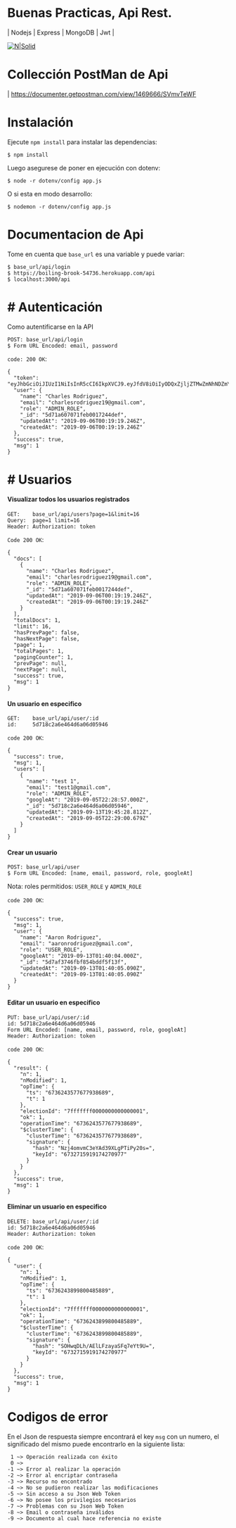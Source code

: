 # Buenas Practicas, Api Rest.
| Nodejs | Express | MongoDB | Jwt |

[![N|Solid](https://cldup.com/dTxpPi9lDf.thumb.png)](https://nodesource.com/products/nsolid)
# Collección PostMan de Api
| <a href="https://documenter.getpostman.com/view/1469666/SVmvTeWF" target="_blank">https://documenter.getpostman.com/view/1469666/SVmvTeWF</a>
# Instalación

Ejecute `npm install` para instalar las dependencias:
```
$ npm install
```
Luego asegurese de poner en ejecución con dotenv:
```
$ node -r dotenv/config app.js
```
O si esta en modo desarrollo:
```
$ nodemon -r dotenv/config app.js
```

# Documentacion de Api
Tome en cuenta que `base_url` es una variable y puede variar:
```
$ base_url/api/login
$ https://boiling-brook-54736.herokuapp.com/api
$ localhost:3000/api
```
# # Autenticación
Como autentificarse en la API
```
POST: base_url/api/login
$ Form URL Encoded: email, password
```
`code: 200 OK`:
```
{
  "token": "eyJhbGciOiJIUzI1NiIsInR5cCI6IkpXVCJ9.eyJfdV8iOiIyODQxZjljZTMwZmNhNDZmYmYyOTM3ZGI4NjBmYTE4ODFmNmRiZDVjMjk3N2I5Mzk2YjFkOGU2OWZhMGIwZmZkZDM3OWRmYTUwNjJjNDMyYzBkOWNkNDQ1YTA3NzQyYjJzY1JrenduK056aFRReFUwZjhmZVQ4QThuenZkN3JscEVqcVR2S3ZqYUlHV0hsd0FVMFF4Z1RTYXNRM1VqbWFsIiwiaWF0IjoxNTY4NDAzODA4LCJleHAiOjE1NzA5OTU4MDh9.20CIyg9IZ2WLZInycAVG9EIVZqY2QFtv3V5BXcYAAGk",
  "user": {
    "name": "Charles Rodriguez",
    "email": "charlesrodriguez19@gmail.com",
    "role": "ADMIN_ROLE",
    "_id": "5d71a607071feb0017244def",
    "updatedAt": "2019-09-06T00:19:19.246Z",
    "createdAt": "2019-09-06T00:19:19.246Z"
  },
  "success": true,
  "msg": 1
}
```

# # Usuarios

#### Visualizar todos los usuarios registrados
```
GET:    base_url/api/users?page=1&limit=16
Query:  page=1 limit=16
Header: Authorization: token
```
`Code 200 OK`:
```
{
  "docs": [
    {
      "name": "Charles Rodriguez",
      "email": "charlesrodriguez19@gmail.com",
      "role": "ADMIN_ROLE",
      "_id": "5d71a607071feb0017244def",
      "updatedAt": "2019-09-06T00:19:19.246Z",
      "createdAt": "2019-09-06T00:19:19.246Z"
    }
  ],
  "totalDocs": 1,
  "limit": 16,
  "hasPrevPage": false,
  "hasNextPage": false,
  "page": 1,
  "totalPages": 1,
  "pagingCounter": 1,
  "prevPage": null,
  "nextPage": null,
  "success": true,
  "msg": 1
}
```
#### Un usuario en especifico
```
GET:    base_url/api/user/:id
id:     5d718c2a6e464d6a06d05946
```
`code 200 OK`:
```
{
  "success": true,
  "msg": 1,
  "users": [
    {
      "name": "test 1",
      "email": "test1@gmail.com",
      "role": "ADMIN_ROLE",
      "googleAt": "2019-09-05T22:28:57.000Z",
      "_id": "5d718c2a6e464d6a06d05946",
      "updatedAt": "2019-09-13T19:45:28.812Z",
      "createdAt": "2019-09-05T22:29:00.679Z"
    }
  ]
}
```
#### Crear un usuario
```
POST: base_url/api/user
$ Form URL Encoded: [name, email, password, role, googleAt]
```
Nota: roles permitidos: `USER_ROLE` y `ADMIN_ROLE`

`code 200 OK`:
```
{
  "success": true,
  "msg": 1,
  "user": {
    "name": "Aaron Rodriguez",
    "email": "aaronrodriguez@gmail.com",
    "role": "USER_ROLE",
    "googleAt": "2019-09-13T01:40:04.000Z",
    "_id": "5d7af3746fbf854bddf5f13f",
    "updatedAt": "2019-09-13T01:40:05.090Z",
    "createdAt": "2019-09-13T01:40:05.090Z"
  }
}
```

#### Editar un usuario en especifico
```
PUT: base_url/api/user/:id
id: 5d718c2a6e464d6a06d05946
Form URL Encoded: [name, email, password, role, googleAt]
Header: Authorization: token
```
`code 200 OK`:
```
{
  "result": {
    "n": 1,
    "nModified": 1,
    "opTime": {
      "ts": "6736243577677938689",
      "t": 1
    },
    "electionId": "7fffffff0000000000000001",
    "ok": 1,
    "operationTime": "6736243577677938689",
    "$clusterTime": {
      "clusterTime": "6736243577677938689",
      "signature": {
        "hash": "Nzj4omvmC3eYAd39XLgPTiPy20s=",
        "keyId": "6732715919174270977"
      }
    }
  },
  "success": true,
  "msg": 1
}
```

#### Eliminar un usuario en especifico
```
DELETE: base_url/api/user/:id
id: 5d718c2a6e464d6a06d05946
Header: Authorization: token
```
`code 200 OK`:
```
{
  "user": {
    "n": 1,
    "nModified": 1,
    "opTime": {
      "ts": "6736243899800485889",
      "t": 1
    },
    "electionId": "7fffffff0000000000000001",
    "ok": 1,
    "operationTime": "6736243899800485889",
    "$clusterTime": {
      "clusterTime": "6736243899800485889",
      "signature": {
        "hash": "SOHwqDLh/AElLFzayaSFq7eYt9U=",
        "keyId": "6732715919174270977"
      }
    }
  },
  "success": true,
  "msg": 1
}
```
# Codigos de error
En el Json de respuesta siempre encontrará el key `msg` con un numero, el significado del mismo puede encontrarlo en la siguiente lista:
```
 1 ~> Operación realizada con éxito
 0 ~>
-1 ~> Error al realizar la operación
-2 ~> Error al encriptar contraseña
-3 ~> Recurso no encontrado
-4 ~> No se pudieron realizar las modificaciones
-5 ~> Sin acceso a su Json Web Token
-6 ~> No posee los privilegios necesarios
-7 ~> Problemas con su Json Web Token
-8 ~> Email o contraseña inválidos
-9 ~> Documento al cual hace referencia no existe
```